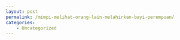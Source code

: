 ```yaml
---
layout: post
permalink: /mimpi-melihat-orang-lain-melahirkan-bayi-perempuan/
categories:
    - Uncategorized
---
```


